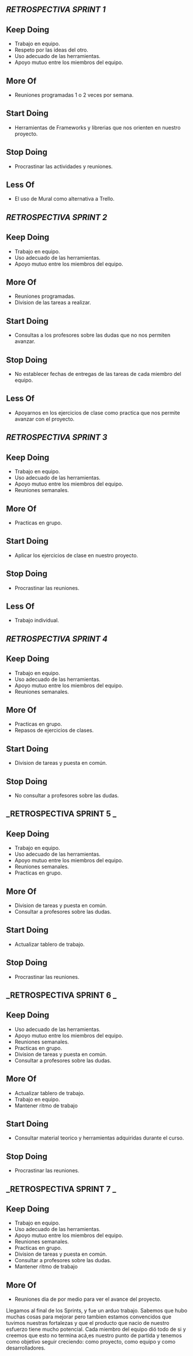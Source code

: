 ## **_RETROSPECTIVA SPRINT 1_**

## **Keep Doing**

- Trabajo en equipo.
- Respeto por las ideas del otro.
- Uso adecuado de las herramientas.
- Apoyo mutuo entre los miembros del equipo.

## **More Of**

- Reuniones programadas 1 o 2 veces por semana.

## **Start Doing**

- Herramientas de Frameworks y librerias que nos orienten en nuestro proyecto.

## **Stop Doing**

- Procrastinar las actividades y reuniones.

## **Less Of**

- El uso de Mural como alternativa a Trello.

## **_RETROSPECTIVA SPRINT 2_**

## **Keep Doing**

- Trabajo en equipo.
- Uso adecuado de las herramientas.
- Apoyo mutuo entre los miembros del equipo.

## **More Of**

- Reuniones programadas.
- Division de las tareas a realizar.

## **Start Doing**

- Consultas a los profesores sobre las dudas que no nos permiten avanzar.

## **Stop Doing**

- No establecer fechas de entregas de las tareas de cada miembro del equipo.

## **Less Of**

- Apoyarnos en los ejercicios de clase como practica que nos permite avanzar con el proyecto.

## **_RETROSPECTIVA SPRINT 3_**

## **Keep Doing**

- Trabajo en equipo.
- Uso adecuado de las herramientas.
- Apoyo mutuo entre los miembros del equipo.
- Reuniones semanales.

## **More Of**

- Practicas en grupo.

## **Start Doing**

- Aplicar los ejercicios de clase en nuestro proyecto.

## **Stop Doing**

- Procrastinar las reuniones.

## **Less Of**

- Trabajo individual.

## **_RETROSPECTIVA SPRINT 4_**

## **Keep Doing**

- Trabajo en equipo.
- Uso adecuado de las herramientas.
- Apoyo mutuo entre los miembros del equipo.
- Reuniones semanales.

## **More Of**

- Practicas en grupo.
- Repasos de ejercicios de clases.

## **Start Doing**

- Division de tareas y puesta en común.

## **Stop Doing**

- No consultar a profesores sobre las dudas.

## **_RETROSPECTIVA SPRINT 5 _**

## **Keep Doing**

- Trabajo en equipo.
- Uso adecuado de las herramientas.
- Apoyo mutuo entre los miembros del equipo.
- Reuniones semanales.
- Practicas en grupo.

## **More Of**

- Division de tareas y puesta en común.
- Consultar a profesores sobre las dudas.

## **Start Doing**

- Actualizar tablero de trabajo.

## **Stop Doing**

- Procrastinar las reuniones.

## **_RETROSPECTIVA SPRINT 6 _**

## **Keep Doing**

- Uso adecuado de las herramientas.
- Apoyo mutuo entre los miembros del equipo.
- Reuniones semanales.
- Practicas en grupo.
- Division de tareas y puesta en común.
- Consultar a profesores sobre las dudas.

## **More Of**

- Actualizar tablero de trabajo.
- Trabajo en equipo.
- Mantener ritmo de trabajo

## **Start Doing**

- Consultar material teorico y herramientas adquiridas durante el curso.

## **Stop Doing**

- Procrastinar las reuniones.

## **_RETROSPECTIVA SPRINT 7 _**

## **Keep Doing**

- Trabajo en equipo.
- Uso adecuado de las herramientas.
- Apoyo mutuo entre los miembros del equipo.
- Reuniones semanales.
- Practicas en grupo.
- Division de tareas y puesta en común.
- Consultar a profesores sobre las dudas.
- Mantener ritmo de trabajo

## **More Of**

- Reuniones dia de por medio para ver el avance del proyecto.

Llegamos al final de los Sprints, y fue un arduo trabajo. Sabemos que hubo muchas cosas para mejorar
pero tambien estamos convencidos que tuvimos nuestras fortalezas y que el producto que nacio de nuestro esfuerzo
tiene mucho potencial. Cada miembro del equipo dió todo de si y creemos que esto no termina acá,es nuestro punto de partida
y tenemos como objetivo seguir creciendo: como proyecto, como equipo y como desarrolladores.
